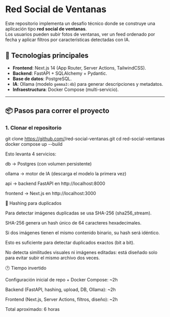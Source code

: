 # Red Social de Ventanas

Este repositorio implementa un desafío técnico donde se construye una aplicación tipo **red social de ventanas**.  
Los usuarios pueden subir fotos de ventanas, ver un feed ordenado por fecha y aplicar filtros por características detectadas con IA.

## 🚀 Tecnologías principales

-   **Frontend**: Next.js 14 (App Router, Server Actions, TailwindCSS).
-   **Backend**: FastAPI + SQLAlchemy + Pydantic.
-   **Base de datos**: PostgreSQL.
-   **IA**: Ollama (modelo `gemma3:4b`) para generar descripciones y metadatos.
-   **Infraestructura**: Docker Compose (multi-servicio).

---

## 📦 Pasos para correr el proyecto

### 1. Clonar el repositorio

git clone https://github.com/<tu-usuario>/red-social-ventanas.git
cd red-social-ventanas
docker compose up --build

Esto levanta 4 servicios:

db → Postgres (con volumen persistente)

ollama → motor de IA (descarga el modelo la primera vez)

api → backend FastAPI en http://localhost:8000

frontend → Next.js en http://localhost:3000

🔐 Hashing para duplicados

Para detectar imágenes duplicadas se usa SHA-256 (sha256_stream).

SHA-256 genera un hash único de 64 caracteres hexadecimales.

Si dos imágenes tienen el mismo contenido binario, su hash será idéntico.

Esto es suficiente para detectar duplicados exactos (bit a bit).

No detecta similitudes visuales ni imágenes editadas: está diseñado solo para evitar subir el mismo archivo dos veces.

🕑 Tiempo invertido

Configuración inicial de repo + Docker Compose: ~2h

Backend (FastAPI, hashing, upload, DB, Ollama): ~2h

Frontend (Next.js, Server Actions, filtros, diseño): ~2h

Total aproximado: 6 horas
